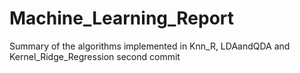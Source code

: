 # Machine_Learning_Report
Summary of the algorithms implemented in Knn_R, LDAandQDA and Kernel_Ridge_Regression
second commit